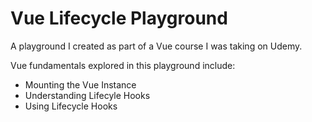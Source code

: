 # Vue Lifecycle Playground

A playground I created as part of a Vue course I was taking on Udemy. 

Vue fundamentals explored in this playground include:

- Mounting the Vue Instance
- Understanding Lifecyle Hooks
- Using Lifecycle Hooks